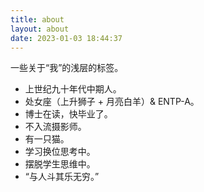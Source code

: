 ```yaml
---
title: about
layout: about
date: 2023-01-03 18:44:37
---
```


<!-- <p class="note note-primary">
先说正事 / Business First
</p> -->

<!-- [简历](resume-zh.pdf) / [Résumé](resume-en.pdf) -->

<p class="note note-success">
一些关于“我”的浅层的标签。
</p>

- 上世纪九十年代中期人。
- 处女座（上升狮子 + 月亮白羊）& ENTP-A。
- 博士在读，快毕业了。
- 不入流摄影师。
- 有一只猫。
- 学习换位思考中。
- 摆脱学生思维中。
- “与人斗其乐无穷。”